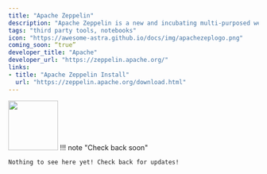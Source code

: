 ```yaml
---
title: "Apache Zeppelin"
description: "Apache Zeppelin is a new and incubating multi-purposed web-based notebook which brings data ingestion, data exploration, visualization, sharing and collaboration features to Hadoop and Spark."
tags: "third party tools, notebooks"
icon: "https://awesome-astra.github.io/docs/img/apachezeplogo.png"
coming_soon: “true”
developer_title: "Apache"
developer_url: "https://zeppelin.apache.org/"
links:
- title: "Apache Zeppelin Install"
  url: "https://zeppelin.apache.org/download.html"
---
```


<div class="nosurface" markdown="1">
<img src="https://awesome-astra.github.io/docs/img/apachezeplogo.png" height="100px" />
!!! note "Check back soon"

    Nothing to see here yet! Check back for updates! 
</div>